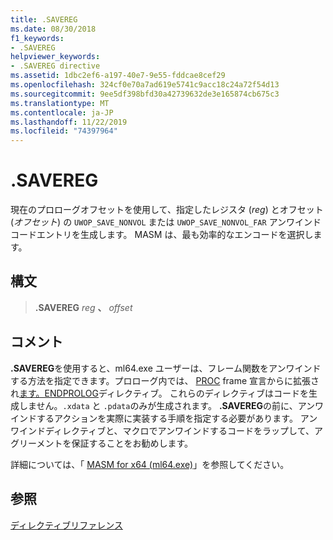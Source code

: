 ```yaml
---
title: .SAVEREG
ms.date: 08/30/2018
f1_keywords:
- .SAVEREG
helpviewer_keywords:
- .SAVEREG directive
ms.assetid: 1dbc2ef6-a197-40e7-9e55-fddcae8cef29
ms.openlocfilehash: 324cf0e70a7ad619e5741c9acc18c24a72f54d13
ms.sourcegitcommit: 9ee5df398bfd30a42739632de3e165874cb675c3
ms.translationtype: MT
ms.contentlocale: ja-JP
ms.lasthandoff: 11/22/2019
ms.locfileid: "74397964"
---
```

# <a name="savereg"></a>.SAVEREG

現在のプロローグオフセットを使用して、指定したレジスタ (*reg*) とオフセット (*オフセット*) の `UWOP_SAVE_NONVOL` または `UWOP_SAVE_NONVOL_FAR` アンワインドコードエントリを生成します。 MASM は、最も効率的なエンコードを選択します。

## <a name="syntax"></a>構文

> **.SAVEREG** *reg* __、__ *offset*

## <a name="remarks"></a>コメント

**.SAVEREG**を使用すると、ml64.exe ユーザーは、フレーム関数をアンワインドする方法を指定できます。プロローグ内では、 [PROC](../../assembler/masm/proc.md) frame 宣言からに拡張され[ます。ENDPROLOG](../../assembler/masm/dot-endprolog.md)ディレクティブ。 これらのディレクティブはコードを生成しません。`.xdata` と `.pdata`のみが生成されます。 **.SAVEREG**の前に、アンワインドするアクションを実際に実装する手順を指定する必要があります。 アンワインドディレクティブと、マクロでアンワインドするコードをラップして、アグリーメントを保証することをお勧めします。

詳細については、「 [MASM for x64 (ml64.exe)](../../assembler/masm/masm-for-x64-ml64-exe.md)」を参照してください。

## <a name="see-also"></a>参照

[ディレクティブリファレンス](directives-reference.md)
